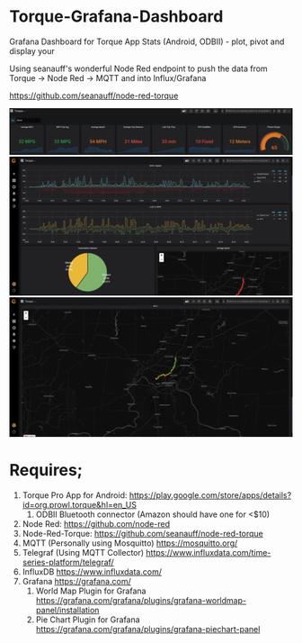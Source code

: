 # Torque-Grafana-Dashboard
Grafana Dashboard for Torque App Stats (Android, ODBII) - plot, pivot and display your

Using seanauff's wonderful Node Red endpoint to push the data from Torque -> Node Red -> MQTT and into Influx/Grafana

https://github.com/seanauff/node-red-torque

![Example](images/Torque0.png)
![Example](images/Torque1.png)
![Example](images/Torque2.png)


# Requires;

1. Torque Pro App for Android: https://play.google.com/store/apps/details?id=org.prowl.torque&hl=en_US
   1. ODBII Bluetooth connector (Amazon should have one for <$10)
1. Node Red: https://github.com/node-red
1. Node-Red-Torque: https://github.com/seanauff/node-red-torque
1. MQTT (Personally using Mosquitto) https://mosquitto.org/
1. Telegraf (Using MQTT Collector) https://www.influxdata.com/time-series-platform/telegraf/
1. InfluxDB https://www.influxdata.com/
1. Grafana https://grafana.com/
   1. World Map Plugin for Grafana https://grafana.com/grafana/plugins/grafana-worldmap-panel/installation
   1. Pie Chart Plugin for Grafana https://grafana.com/grafana/plugins/grafana-piechart-panel
